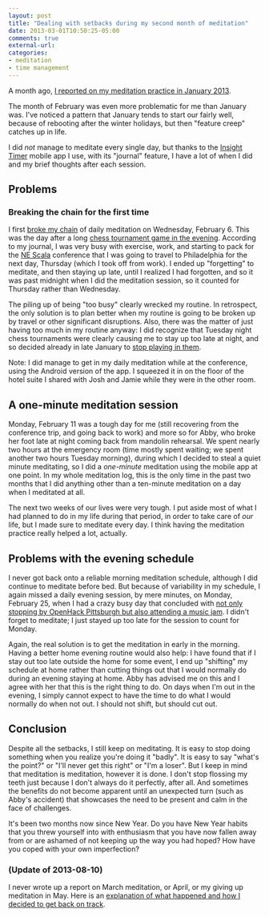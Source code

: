 ```yaml
---
layout: post
title: "Dealing with setbacks during my second month of meditation"
date: 2013-03-01T10:50:25-05:00
comments: true
external-url: 
categories: 
- meditation
- time management
---
```

A month ago, [I reported on my meditation practice in January 2013](/blog/2013/02/01/a-report-on-one-month-of-daily-meditation/).

The month of February was even more problematic for me than January was. I've noticed a pattern that January tends to start our fairly well, because of rebooting after the winter holidays, but then "feature creep" catches up in life.

I did *not* manage to meditate every single day, but thanks to the [Insight Timer](http://insighttimer.com/) mobile app I use, with its "journal" feature, I have a lot of when I did and my brief thoughts after each session.

<!--more-->

## Problems

### Breaking the chain for the first time

I first [broke my chain](/blog/2011/09/26/i-dont-feel-like-practicing-but-im-gonna-do-it-anyway/) of daily meditation on Wednesday, February 6. This was the day after a long [chess tournament game in the evening](/blog/2013/02/05/pittsburgh-chess-club-championship-2013-round-4-fascinating-attacking-defending-game/). According to my journal, I was very busy with exercise, work, and starting to pack for the [NE Scala](http://nescala.org/) conference that I was going to travel to Philadelphia for the next day, Thursday (which I took off from work). I ended up "forgetting" to meditate, and then staying up late, until I realized I had forgotten, and so it was past midnight when I did the meditation session, so it counted for Thursday rather than Wednesday.

The piling up of being "too busy" clearly wrecked my routine. In retrospect, the only solution is to plan better when my routine is going to be broken up by travel or other significant disruptions. Also, there was the matter of just having too much in my routine anyway: I did recognize that Tuesday night chess tournaments were clearly  causing me to stay up too late at night, and so decided already in late January to [stop playing in them](/blog/2013/01/30/why-and-how-i-am-going-to-run-the-2013-pittsburgh-marathon/).

Note: I did manage to get in my daily meditation while at the conference, using the Android version of the app. I squeezed it in on the floor of the hotel suite I shared with Josh and Jamie while they were in the other room.

## A one-minute meditation session

Monday, February 11 was a tough day for me (still recovering from the conference trip, and going back to work) and more so for Abby, who broke her foot late at night coming back from mandolin rehearsal. We spent nearly two hours at the emergency room (time mostly spent waiting; we spent another two hours Tuesday morning), during which I decided to steal a quiet minute meditating, so I did a *one-minute* meditation using the mobile app at one point. In my whole meditation log, this is the only time in the past two months that I did anything other than a ten-minute meditation on a day when I meditated at all.

The next two weeks of our lives were very tough. I put aside most of what I had planned to do in my life during that period, in order to take care of *our* life, but I made sure to meditate every day. I think having the meditation practice really helped a lot, actually.

## Problems with the evening schedule

I never got back onto a reliable morning meditation schedule, although I did continue to meditate before bed. But because of variability in my schedule, I again missed a daily evening session, by mere minutes, on Monday, February 25, when I had a crazy busy day that concluded with [not only stopping by OpenHack Pittsburgh but also attending a music jam](/blog/2013/02/25/stepping-it-up-at-the-french-and-blues-jam/). I didn't forget to meditate; I just stayed up too late for the session to count for Monday.

Again, the real solution is to get the meditation in early in the morning. Having a better home evening routine would also help: I have found that if I stay out too late outside the home for some event, I end up "shifting" my schedule at home rather than cutting things out that I would normally do during an evening staying at home. Abby has advised me on this and I agree with her that this is the right thing to do. On days when I'm out in the evening, I simply cannot expect to have the time to do what I would normally do when not out. I should not shift, but should cut out.

## Conclusion

Despite all the setbacks, I still keep on meditating. It is easy to stop doing something when you realize you're doing it "badly". It is easy to say "what's the point?" or "I'll never get this right" or "I'm a loser". But I keep in mind that meditation is meditation, however it is done. I don't stop flossing my teeth just because I don't always do it perfectly, after all. And sometimes the benefits do not become apparent until an unexpected turn (such as Abby's accident) that showcases the need to be present and calm in the face of challenges.

It's been two months now since New Year. Do you have New Year habits that you threw yourself into with enthusiasm that you have now fallen away from or are ashamed of not keeping up the way you had hoped? How have you coped with your own imperfection?

### (Update of 2013-08-10)

I never wrote up a report on March meditation, or April, or my giving up meditation in May. Here is an [explanation of what happened and how I decided to get back on track](/blog/2013/08/10/emerging-from-my-three-months-of-illness-self-pitying-and-self-loathing/).
